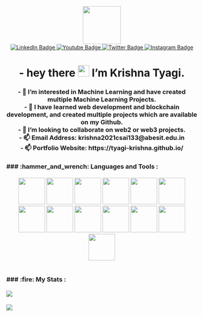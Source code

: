 <div id="header" align="center">
  <img src="https://media.giphy.com/media/M9gbBd9nbDrOTu1Mqx/giphy.gif" width="100"/>
</div>
<div id="badges" align="center">
  
  <a href="https://www.linkedin.com/in/krishna-tyagi-20b953250/">
    <img src="https://img.shields.io/badge/LinkedIn-blue?style=for-the-badge&logo=linkedin&logoColor=white" alt="LinkedIn Badge"/>
  </a>
  <a href="https://www.youtube.com/channel/UCb9mdSvFmdKZp6sHmuYgFzQ">
    <img src="https://img.shields.io/badge/YouTube-red?style=for-the-badge&logo=youtube&logoColor=white" alt="Youtube Badge"/>
  </a>
  <a href="https://twitter.com/KRISHNA61975539">
    <img src="https://img.shields.io/badge/Twitter-blue?style=for-the-badge&logo=twitter&logoColor=white" alt="Twitter Badge"/>
  </a>
   <a href="https://www.instagram.com/krishnatyagi_00/">
    <img src="https://img.shields.io/badge/Instagram-E4405F?style=for-the-badge&logo=instagram&logoColor=white" alt="Instagram Badge"/>
  </a>
</div>
<h1 align="center">
 - hey there
  <img src="https://media.giphy.com/media/hvRJCLFzcasrR4ia7z/giphy.gif" width="30px"/>  I’m Krishna Tyagi.
</h1>
<h3 align="center" >
- 👀 I’m interested in Machine Learning and have created multiple Machine Learning Projects.<br>
- 🌱 I have learned web development and blockchain development, and created multiple projects which are available on my Github.<br>
- 💞️ I’m looking to collaborate on web2 or web3 projects.<br>
- 📫 Email Address: krishna2021csai133@abesit.edu.in<br>
- 📫 Portfolio Website: https://tyagi-krishna.github.io/<br>
<h3>
### :hammer_and_wrench: Languages and Tools :<br><br>
<div align="center">
<img src="https://cdn.jsdelivr.net/gh/devicons/devicon/icons/c/c-original.svg" height="70" width="70" />
<img src="https://cdn.jsdelivr.net/gh/devicons/devicon/icons/css3/css3-original.svg"  height="70" width="70" />
<img src="https://cdn.jsdelivr.net/gh/devicons/devicon/icons/django/django-plain-wordmark.svg" height="70" width="70"  />
<img src="https://cdn.jsdelivr.net/gh/devicons/devicon/icons/git/git-original.svg"  height="70" width="70" />
<img src="https://cdn.jsdelivr.net/gh/devicons/devicon/icons/html5/html5-original.svg"  height="70" width="70" />
<img src="https://cdn.jsdelivr.net/gh/devicons/devicon/icons/javascript/javascript-original.svg"  height="70" width="70" />
<img src="https://cdn.jsdelivr.net/gh/devicons/devicon/icons/nextjs/nextjs-original-wordmark.svg"  height="70" width="70" />
<img src="https://cdn.jsdelivr.net/gh/devicons/devicon/icons/nodejs/nodejs-original-wordmark.svg"  height="70" width="70" />
<img src="https://cdn.jsdelivr.net/gh/devicons/devicon/icons/python/python-original.svg" height="70" width="70"  />
<img src="https://cdn.jsdelivr.net/gh/devicons/devicon/icons/react/react-original-wordmark.svg" height="70" width="70"  />
<img src="https://cdn.jsdelivr.net/gh/devicons/devicon/icons/sqlite/sqlite-original.svg" height="70" width="70"  />
<img src="https://cdn.jsdelivr.net/gh/devicons/devicon/icons/ubuntu/ubuntu-plain-wordmark.svg" height="70" width="70"  />
<img src="https://cdn.jsdelivr.net/gh/devicons/devicon/icons/yarn/yarn-original-wordmark.svg" height="70" width="70"  />
</div>
<br><br>
### :fire: My Stats :<br><br>
<a href="https://git.io/streak-stats"><img src="https://streak-stats.demolab.com?user=tyagi-krishna&theme=vision-friendly-dark&border_radius=7.7"  /></a>
<br><br>
<a href="https://git.io/streak-stats"><img src="https://github-readme-stats.vercel.app/api/top-langs/?username=tyagi-krishna&layout=compact&theme=vision-friendly-dark"  /></a>


<!---
tyagi-krishna/tyagi-krishna is a ✨ special ✨ repository because its `README.md` (this file) appears on your GitHub profile.
You can click the Preview link to take a look at your changes.
--->
